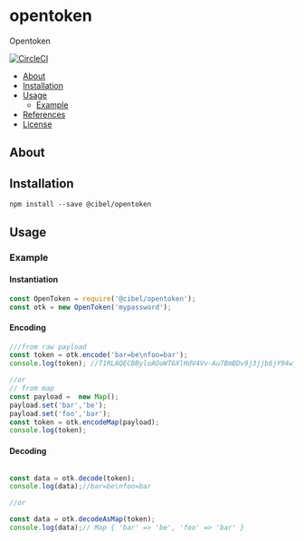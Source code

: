 # opentoken
Opentoken

[![CircleCI](https://circleci.com/gh/xarenard/opentoken/tree/master.svg?style=svg)](https://circleci.com/gh/xarenard/opentoken/tree/master)

- [About](#about)
- [Installation](#installation)
- [Usage](#usage)
    - [Example](#example)
- [References](#references)
- [License](#license)
<a name="about"></a>
## About

<a name="installation"></a>
## Installation
```
npm install --save @cibel/opentoken
```

<a name="usage"></a>
## Usage

<a name="example"></a>
### Example

#### Instantiation
```js
const OpenToken = require('@cibel/opentoken');
const otk = new OpenToken('mypassword');
```
#### Encoding
```js
///from raw payload
const token = otk.encode('bar=be\nfoo=bar');
console.log(token); //T1RLAQECBByloAOoWT6XlHdV4Vv-Au7BmBDv9j3jjb6jY94w_2uBIedzAAAgsPNMulP3-r07X-S8a3_u9d5EZIvCK_9ujvvEnYk3MSM*

//or
// from map
const payload =  new Map();
payload.set('bar','be');
payload.set('foo','bar');
const token = otk.encodeMap(payload);
console.log(token);
```
#### Decoding
```js

const data = otk.decode(token);
console.log(data);//bar=be\nfoo=bar

//or

const data = otk.decodeAsMap(token);
console.log(data);// Map { 'bar' => 'be', 'foo' => 'bar' }

```

